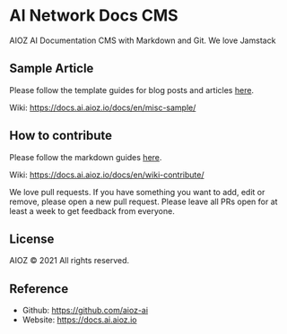 # AI Network Docs CMS

AIOZ AI Documentation CMS with Markdown and Git.
We love Jamstack

## Sample Article
Please follow the template guides for blog posts and articles [here](content/en/misc-sample.md).

Wiki: https://docs.ai.aioz.io/docs/en/misc-sample/

## How to contribute

Please follow the markdown guides [here](content/en/wiki-contribute.md).

Wiki: https://docs.ai.aioz.io/docs/en/wiki-contribute/

We love pull requests. If you have something you want to add, edit or remove, please open a new pull request. Please leave all PRs open for at least a week to get feedback from everyone.

## License
AIOZ © 2021 All rights reserved.

## Reference
- Github: https://github.com/aioz-ai
- Website: https://docs.ai.aioz.io

